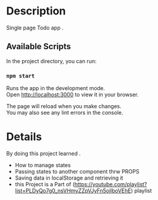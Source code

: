 # Description
Single page Todo app .

## Available Scripts

In the project directory, you can run:

### `npm start`

Runs the app in the development mode.\
Open [http://localhost:3000](http://localhost:3000) to view it in your browser.

The page will reload when you make changes.\
You may also see any lint errors in the console.

# Details
By doing this project learned .
* How to manage states 
* Passing states to another  component  thrw PROPS
* Saving data in localStorage and retrieving it
* this Project is a Part of (https://youtube.com/playlist?list=PLDyQo7g0_nsVHmyZZpVJyFn5ojlboVEhE) playlist
